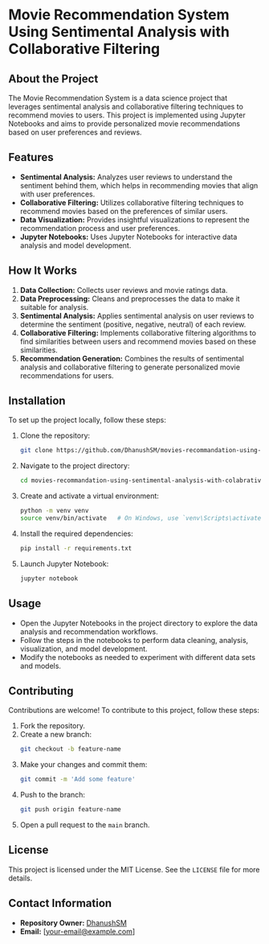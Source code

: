 # Movie Recommendation System Using Sentimental Analysis with Collaborative Filtering

## About the Project
The Movie Recommendation System is a data science project that leverages sentimental analysis and collaborative filtering techniques to recommend movies to users. This project is implemented using Jupyter Notebooks and aims to provide personalized movie recommendations based on user preferences and reviews.

## Features
- **Sentimental Analysis:** Analyzes user reviews to understand the sentiment behind them, which helps in recommending movies that align with user preferences.
- **Collaborative Filtering:** Utilizes collaborative filtering techniques to recommend movies based on the preferences of similar users.
- **Data Visualization:** Provides insightful visualizations to represent the recommendation process and user preferences.
- **Jupyter Notebooks:** Uses Jupyter Notebooks for interactive data analysis and model development.

## How It Works
1. **Data Collection:** Collects user reviews and movie ratings data.
2. **Data Preprocessing:** Cleans and preprocesses the data to make it suitable for analysis.
3. **Sentimental Analysis:** Applies sentimental analysis on user reviews to determine the sentiment (positive, negative, neutral) of each review.
4. **Collaborative Filtering:** Implements collaborative filtering algorithms to find similarities between users and recommend movies based on these similarities.
5. **Recommendation Generation:** Combines the results of sentimental analysis and collaborative filtering to generate personalized movie recommendations for users.

## Installation
To set up the project locally, follow these steps:

1. Clone the repository:
    ```bash
    git clone https://github.com/DhanushSM/movies-recommandation-using-sentimental-analysis-with-colabrative-filtering-using-machine-learning-.git
    ```
2. Navigate to the project directory:
    ```bash
    cd movies-recommandation-using-sentimental-analysis-with-colabrative-filtering-using-machine-learning-
    ```
3. Create and activate a virtual environment:
    ```bash
    python -m venv venv
    source venv/bin/activate   # On Windows, use `venv\Scripts\activate`
    ```
4. Install the required dependencies:
    ```bash
    pip install -r requirements.txt
    ```
5. Launch Jupyter Notebook:
    ```bash
    jupyter notebook
    ```

## Usage
- Open the Jupyter Notebooks in the project directory to explore the data analysis and recommendation workflows.
- Follow the steps in the notebooks to perform data cleaning, analysis, visualization, and model development.
- Modify the notebooks as needed to experiment with different data sets and models.

## Contributing
Contributions are welcome! To contribute to this project, follow these steps:

1. Fork the repository.
2. Create a new branch:
    ```bash
    git checkout -b feature-name
    ```
3. Make your changes and commit them:
    ```bash
    git commit -m 'Add some feature'
    ```
4. Push to the branch:
    ```bash
    git push origin feature-name
    ```
5. Open a pull request to the `main` branch.

## License
This project is licensed under the MIT License. See the `LICENSE` file for more details.

## Contact Information
- **Repository Owner:** [DhanushSM](https://github.com/DhanushSM)
- **Email:** [your-email@example.com]
